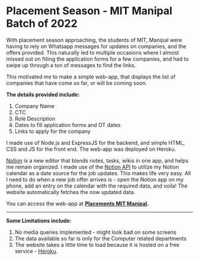 # Placement Season - MIT Manipal Batch of 2022
With placement season approaching, the students of MIT, Manipal were having to rely on Whatsapp messages for updates on companies, and the offers provided. This naturally led to multiple occasions where I almost missed out on filling the application forms for a few companies, and had to swipe up through a ton of messages to find the links.


This motivated me to make a simple web-app, that displays the list of companies that have come so far, or will be coming soon. 

**The details provided include:**
1) Company Name
2) CTC 
3) Role Description
4) Dates to fill application forms and OT dates
5) Links to apply for the company

I made use of Node.js and ExpressJS for the backend, and simple HTML, CSS and JS for the front end. The web-app was deployed on Heroku.

[Notion](https://www.notion.so/) is a new editor that blends notes, tasks, wikis in one app, and helps me remain organized. I made use of the [Notion API](https://developers.notion.com/reference) to utilize my Notion calendar as a date source for the job updates. This makes life very easy. All I need to do when a new job offer arrives is - open the Notion app on my phone, add an entry on the calendar with the required data, and voila! The website automatically fetches the now updated data.

You can access the web-app at **[Placements MIT Manipal](https://placement-updates-mit.herokuapp.com/).**

---
**Some Limitations include:**
1) No media queries implemented - might look bad on some screens
2) The data available so far is only for the Computer related departments
3) The website takes a little time to load because it is hosted on a free service - [Heroku](https://dashboard.heroku.com/).
